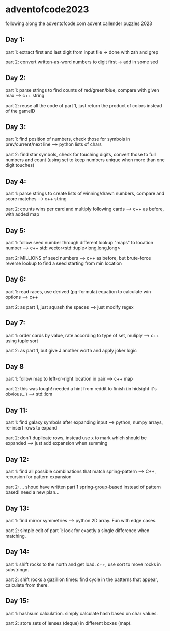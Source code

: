 
# adventofcode2023
following along the adventofcode.com advent callender puzzles 2023

## Day 1:
part 1: extract first and last digit from input file -> done with zsh and grep

part 2: convert written-as-word numbers to digit first -> add in some sed



## Day 2:
part 1: parse strings to find counts of red/green/blue, compare with given max --> c++ string 

part 2: reuse all the code of part 1, just return the product of colors instead of the gameID



## Day 3:
part 1: find position of numbers, check those for symbols in prev/current/next line --> python lists of chars

part 2: find star symbols, check for touching digits, convert those to full numbers and count (using set to keep numbers unique when more than one digit touches)


## Day 4:
part 1: parse strings to create lists of winning/drawn numbers, compare and score matches --> c++ string

part 2: counts wins per card and multiply following cards --> c++ as before, with added map


## Day 5:
part 1: follow seed number through different lookup "maps" to location number --> c++ std::vector<std::tuple<long,long,long>

part 2: MILLIONS of seed numbers --> c++ as before, but brute-force reverse lookup to find a seed starting from min location


## Day 6:
part 1: read races, use derived (pq-formula) equation to calculate win options --> c++ 

part 2: as part 1, just squash the spaces --> just modify regex


## Day 7:
part 1: order cards by value, rate according to type of set, muliply --> c++ using tuple sort

part 2: as part 1, but give J another worth and apply joker logic



## Day 8
part 1: follow map to left-or-right location in pair --> c++ map

part 2: this was tough! needed a hint from reddit to finish (in hidsight it's obvious...) --> std::lcm




## Day 11:
part 1: find galaxy symbols after expanding input --> python, numpy arrays, re-insert rows to expand

part 2: don't duplicate rows, instead use x to mark which should be expanded --> just add expansion when summing



## Day 12:
part 1: find all possible combinations that match spring-pattern --> C++, recursion for pattern expansion

part 2: ... shoud have written part 1 spring-group-based instead of pattern based! need a new plan...



## Day 13:
part 1: find mirror symmetries --> python 2D array. Fun with edge cases.

part 2: simple edit of part 1: look for exactly a single difference when matching.


## Day 14:
part 1: shift rocks to the north and get load. c++, use sort to move rocks in substringn.

part 2: shift rocks a gazillion times: find cycle in the patterns that appear, calculate from there.


## Day 15:
part 1: hashsum calculation. simply calculate hash based on char values.

part 2: store sets of lenses (deque) in different boxes (map).

